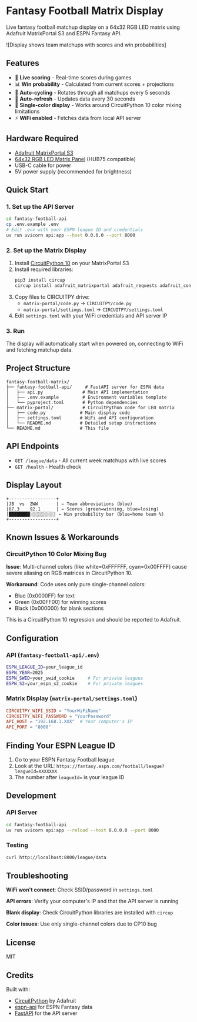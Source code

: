 # Fantasy Football Matrix Display

Live fantasy football matchup display on a 64x32 RGB LED matrix using Adafruit MatrixPortal S3 and ESPN Fantasy API.

![Display shows team matchups with scores and win probabilities]

## Features

- 🏈 **Live scoring** - Real-time scores during games
- 📊 **Win probability** - Calculated from current scores + projections
- 🔄 **Auto-cycling** - Rotates through all matchups every 5 seconds
- 📡 **Auto-refresh** - Updates data every 30 seconds
- 🎨 **Single-color display** - Works around CircuitPython 10 color mixing limitations
- ⚡ **WiFi enabled** - Fetches data from local API server

## Hardware Required

- [Adafruit MatrixPortal S3](https://www.adafruit.com/product/5778)
- [64x32 RGB LED Matrix Panel](https://www.adafruit.com/product/2278) (HUB75 compatible)
- USB-C cable for power
- 5V power supply (recommended for brightness)

## Quick Start

### 1. Set up the API Server

```bash
cd fantasy-football-api
cp .env.example .env
# Edit .env with your ESPN league ID and credentials
uv run uvicorn api:app --host 0.0.0.0 --port 8000
```

### 2. Set up the Matrix Display

1. Install [CircuitPython 10](https://circuitpython.org/board/adafruit_matrixportal_s3/) on your MatrixPortal S3
2. Install required libraries:
   ```bash
   pip3 install circup
   circup install adafruit_matrixportal adafruit_requests adafruit_connection_manager adafruit_display_shapes
   ```
3. Copy files to CIRCUITPY drive:
   - `matrix-portal/code.py` → `CIRCUITPY/code.py`
   - `matrix-portal/settings.toml` → `CIRCUITPY/settings.toml`
4. Edit `settings.toml` with your WiFi credentials and API server IP

### 3. Run

The display will automatically start when powered on, connecting to WiFi and fetching matchup data.

## Project Structure

```
fantasy-football-matrix/
├── fantasy-football-api/     # FastAPI server for ESPN data
│   ├── api.py               # Main API implementation
│   ├── .env.example         # Environment variables template
│   └── pyproject.toml       # Python dependencies
├── matrix-portal/           # CircuitPython code for LED matrix
│   ├── code.py             # Main display code
│   ├── settings.toml       # WiFi and API configuration
│   └── README.md           # Detailed setup instructions
└── README.md               # This file
```

## API Endpoints

- `GET /league/data` - All current week matchups with live scores
- `GET /health` - Health check

## Display Layout

```
+------------------+
|JB  vs  ZWW       | ← Team abbreviations (blue)
|87.3    92.1      | ← Scores (green=winning, blue=losing)
|████████░░░░░░░░░| ← Win probability bar (blue=home team %)
+------------------+
```

## Known Issues & Workarounds

### CircuitPython 10 Color Mixing Bug

**Issue**: Multi-channel colors (like white=0xFFFFFF, cyan=0x00FFFF) cause severe aliasing on RGB matrices in CircuitPython 10.

**Workaround**: Code uses only pure single-channel colors:
- Blue (0x0000FF) for text
- Green (0x00FF00) for winning scores
- Black (0x000000) for blank sections

This is a CircuitPython 10 regression and should be reported to Adafruit.

## Configuration

### API (`fantasy-football-api/.env`)
```bash
ESPN_LEAGUE_ID=your_league_id
ESPN_YEAR=2025
ESPN_SWID=your_swid_cookie     # For private leagues
ESPN_S2=your_espn_s2_cookie    # For private leagues
```

### Matrix Display (`matrix-portal/settings.toml`)
```toml
CIRCUITPY_WIFI_SSID = "YourWiFiName"
CIRCUITPY_WIFI_PASSWORD = "YourPassword"
API_HOST = "192.168.1.XXX"  # Your computer's IP
API_PORT = "8000"
```

## Finding Your ESPN League ID

1. Go to your ESPN Fantasy Football league
2. Look at the URL: `https://fantasy.espn.com/football/league?leagueId=XXXXXXX`
3. The number after `leagueId=` is your league ID

## Development

### API Server
```bash
cd fantasy-football-api
uv run uvicorn api:app --reload --host 0.0.0.0 --port 8000
```

### Testing
```bash
curl http://localhost:8000/league/data
```

## Troubleshooting

**WiFi won't connect**: Check SSID/password in `settings.toml`

**API errors**: Verify your computer's IP and that the API server is running

**Blank display**: Check CircuitPython libraries are installed with `circup`

**Color issues**: Use only single-channel colors due to CP10 bug

## License

MIT

## Credits

Built with:
- [CircuitPython](https://circuitpython.org/) by Adafruit
- [espn-api](https://github.com/cwendt94/espn-api) for ESPN Fantasy data
- [FastAPI](https://fastapi.tiangolo.com/) for the API server